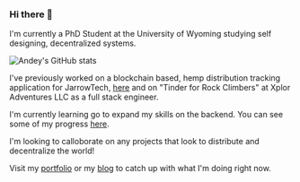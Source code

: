 ### Hi there 👋

<!--
**andey-robins/andey-robins** is a ✨ _special_ ✨ repository because its `README.md` (this file) appears on your GitHub profile.

Here are some ideas to get you started:

- 🔭 I’m currently working on ...
- 🌱 I’m currently learning ...
- 👯 I’m looking to collaborate on ...
- 🤔 I’m looking for help with ...
- 💬 Ask me about ...
- 📫 How to reach me: ...
- 😄 Pronouns: ...
- ⚡ Fun fact: ...
-->

I'm currently a PhD Student at the University of Wyoming studying self designing, decentralized systems.

![Andey's GitHub stats](https://github-readme-stats.vercel.app/api?username=andey-robins&show_icons=true&theme=radical&include_all_commits=true&count_private=true&hide_title=true&hide=star,contribs)

I've previously worked on a blockchain based, hemp distribution tracking application for JarrowTech, [here](https://github.com/Jarrow-Tech/JarrowTech) and on "Tinder for Rock Climbers" at Xplor Adventures LLC as a full stack engineer.

I'm currently learning go to expand my skills on the backend. You can see some of my progress [here](https://open.kattis.com/users/andey-robins).

I'm looking to calloborate on any projects that look to distribute and decentralize the world!

Visit my [portfolio](https://portfolio.andeyrobins.org) or my [blog](https://blog.andeyrobins.org) to catch up with what I'm doing right now.
